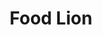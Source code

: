---
title: "Food Lion"
url: /lillington/food-lion-west-cornelius-harnett-boulevard/
shop: Supermarkt
---